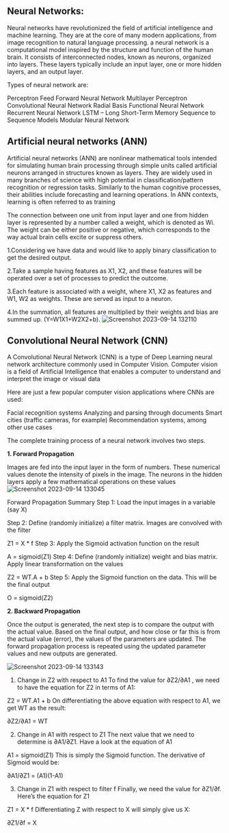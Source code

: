 
## Neural Networks:

Neural networks have revolutionized the field of artificial intelligence and machine learning. They are at the core of many modern applications, from image recognition to natural language processing. a neural network is a computational model inspired by the structure and function of the human brain. It consists of interconnected nodes, known as neurons, organized into layers. These layers typically include an input layer, one or more hidden layers, and an output layer.

Types of neural network are:

Perceptron
Feed Forward Neural Network
Multilayer Perceptron
Convolutional Neural Network
Radial Basis Functional Neural Network
Recurrent Neural Network
LSTM – Long Short-Term Memory
Sequence to Sequence Models
Modular Neural Network



## Artificial neural networks (ANN)

Artificial neural networks (ANN) are nonlinear mathematical tools intended for simulating human brain processing through simple units called artificial neurons arranged
in structures known as layers. They are widely used in many branches of science with
high potential in classification/pattern recognition or regression tasks. Similarly to the
human cognitive processes, their abilities include forecasting and learning operations. In
ANN contexts, learning is often referred to as training

The connection between one unit from input layer and one from hidden layer is represented by a number called a weight, which is denoted as Wi. The
weight can be either positive or negative, which corresponds to the way
actual brain cells excite or suppress others.

1.Considering we have data and would like to apply binary classification to get the desired output. 

2.Take a sample having features as X1, X2, and these features will be operated over a set of processes to predict the outcome.

3.Each feature is associated with a weight, where X1, X2 as features and W1, W2 as weights. These are served as input to a neuron.

4.In the summation, all features are multiplied by their weights and bias are summed up. (Y=W1X1+W2X2+b).
![Screenshot 2023-09-14 132110](https://github.com/vidhathri30/L1Report/assets/101579638/54022c4e-88d4-4b8a-ad83-650f46e402c7)




## Convolutional Neural Network (CNN)
A Convolutional Neural Network (CNN) is a type of Deep Learning neural network architecture commonly used in Computer Vision. Computer vision is a field of Artificial Intelligence that enables a computer to understand and interpret the image or visual data

Here are just a few popular computer vision applications where CNNs are used:

Facial recognition systems
Analyzing and parsing through documents
Smart cities (traffic cameras, for example)
Recommendation systems, among other use cases

The complete training process of a neural network involves two steps.

**1. Forward Propagation**

Images are fed into the input layer in the form of numbers. These numerical values denote the intensity of pixels in the image. The neurons in the hidden layers apply a few mathematical operations on these values
![Screenshot 2023-09-14 133045](https://github.com/vidhathri30/L1Report/assets/101579638/56478acd-2082-4f8c-b955-0160a63c4873)

Forward Propagation Summary
Step 1: Load the input images in a variable (say X)

Step 2: Define (randomly initialize) a filter matrix. Images are convolved with the filter

Z1 = X * f
Step 3: Apply the Sigmoid activation function on the result

A = sigmoid(Z1)
Step 4: Define (randomly initialize) weight and bias matrix. Apply linear transformation on the values

Z2 = WT.A + b
Step 5: Apply the Sigmoid function on the data. This will be the final output

O = sigmoid(Z2)


**2. Backward Propagation**

Once the output is generated, the next step is to compare the output with the actual value. Based on the final output, and how close or far this is from the actual value (error), the values of the parameters are updated. The forward propagation process is repeated using the updated parameter values and new outputs are generated.

![Screenshot 2023-09-14 133143](https://github.com/vidhathri30/L1Report/assets/101579638/535d29a2-7dad-4dda-8838-4d08030655d5)


1. Change in Z2 with respect to A1
To find the value for ∂Z2/∂A1 , we need to have the equation for Z2 in terms of A1:

Z2 = WT.A1 + b
On differentiating the above equation with respect to A1, we get WT as the result:

 ∂Z2/∂A1  = WT
 

2. Change in A1 with respect to Z1
The next value that we need to determine is ∂A1/∂Z1. Have a look at the equation of A1

A1 = sigmoid(Z1)
This is simply the Sigmoid function. The derivative of Sigmoid would be:

 ∂A1/∂Z1 = (A1)(1-A1)
 

3. Change in Z1 with respect to filter f
Finally, we need the value for ∂Z1/∂f. Here’s the equation for Z1

Z1 = X * f
Differentiating Z with respect to X will simply give us X:

∂Z1/∂f = X
